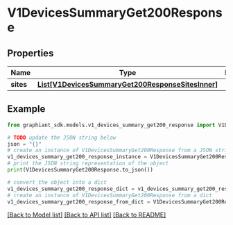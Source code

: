 # V1DevicesSummaryGet200Response


## Properties

Name | Type | Description | Notes
------------ | ------------- | ------------- | -------------
**sites** | [**List[V1DevicesSummaryGet200ResponseSitesInner]**](V1DevicesSummaryGet200ResponseSitesInner.md) |  | [optional] 

## Example

```python
from graphiant_sdk.models.v1_devices_summary_get200_response import V1DevicesSummaryGet200Response

# TODO update the JSON string below
json = "{}"
# create an instance of V1DevicesSummaryGet200Response from a JSON string
v1_devices_summary_get200_response_instance = V1DevicesSummaryGet200Response.from_json(json)
# print the JSON string representation of the object
print(V1DevicesSummaryGet200Response.to_json())

# convert the object into a dict
v1_devices_summary_get200_response_dict = v1_devices_summary_get200_response_instance.to_dict()
# create an instance of V1DevicesSummaryGet200Response from a dict
v1_devices_summary_get200_response_from_dict = V1DevicesSummaryGet200Response.from_dict(v1_devices_summary_get200_response_dict)
```
[[Back to Model list]](../README.md#documentation-for-models) [[Back to API list]](../README.md#documentation-for-api-endpoints) [[Back to README]](../README.md)


